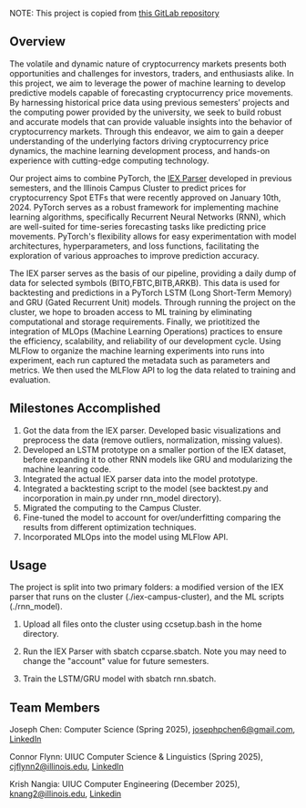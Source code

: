 NOTE: This project is copied from [this GitLab repository](https://gitlab.engr.illinois.edu/ie421_high_frequency_trading_spring_2024/iex-downloader-parser)

## Overview

The volatile and dynamic nature of cryptocurrency markets presents both opportunities and challenges for investors, traders, and enthusiasts alike. In this project, we aim to leverage the power of machine learning to develop predictive models capable of forecasting cryptocurrency price movements. By harnessing historical price data using previous semesters’ projects and the computing power provided by the university, we seek to build robust and accurate models that can provide valuable insights into the behavior of cryptocurrency markets. Through this endeavor, we aim to gain a deeper understanding of the underlying factors driving cryptocurrency price dynamics, the machine learning development process, and hands-on experience with cutting-edge computing technology.

Our project aims to combine PyTorch, the [IEX Parser](https://gitlab.engr.illinois.edu/ie421_high_frequency_trading_spring_2024/iex-downloader-parser) developed in previous semesters, and the Illinois Campus Cluster to predict prices for cryptocurrency Spot ETFs that were recently approved on January 10th, 2024. PyTorch serves as a robust framework for implementing machine learning algorithms, specifically Recurrent Neural Networks (RNN), which are well-suited for time-series forecasting tasks like predicting price movements. PyTorch's flexibility allows for easy experimentation with model architectures, hyperparameters, and loss functions, facilitating the exploration of various approaches to improve prediction accuracy.

The IEX parser serves as the basis of our pipeline, providing a daily dump of data for selected symbols (BITO,FBTC,BITB,ARKB). This data is used for backtesting and predictions in a PyTorch LSTM (Long Short-Term Memory) and GRU (Gated Recurrent Unit) models. Through running the project on the cluster, we hope to broaden access to ML training by eliminating computational and storage requirements. Finally, we priotitized the integration of MLOps (Machine Learning Operations) practices to ensure the efficiency, scalability, and reliability of our development cycle. Using MLFlow to organize the machine learning experiments into runs into experiment, each run captured the metadata such as parameters and metrics. We then used the MLFlow API to log the data related to training and evaluation.

## Milestones Accomplished
1) Got the data from the IEX parser. Developed basic visualizations and preprocess the data (remove outliers, normalization, missing values).  
2) Developed an LSTM prototype on a smaller portion of the IEX dataset, before expanding it to other RNN models like GRU and modularizing the machine leanring code.
3) Integrated the actual IEX parser data into the model prototype.
4) Integrated a backtesting script to the model (see backtest.py and incorporation in main.py under rnn_model directory).
5) Migrated the computing to the Campus Cluster.
5) Fine-tuned the model to account for over/underfitting comparing the results from different optimization techniques.
6) Incorporated MLOps into the model using MLFlow API.


## Usage

The project is split into two primary folders: a modified version of the IEX parser that runs on the cluster (./iex-campus-cluster), and the ML scripts (./rnn_model).

1) Upload all files onto the cluster using ccsetup.bash in the home directory.

2) Run the IEX Parser with sbatch ccparse.sbatch. Note you may need to change the "account" value for future semesters.

3) Train the LSTM/GRU model with sbatch rnn.sbatch.

## Team Members

Joseph Chen: Computer Science (Spring 2025), josephpchen6@gmail.com, [LinkedIn](https://www.linkedin.com/in/joseph-chen-4a2b72246/)

Connor Flynn: UIUC Computer Science & Linguistics (Spring 2025), cjflynn2@illinois.edu, [LinkedIn](https://www.linkedin.com/in/connor-flynn-253960228/) 

Krish Nangia: UIUC Computer Engineering (December 2025), knang2@illinois.edu, [Linkedin](https://www.linkedin.com/in/krish-nangia-uiuc)
